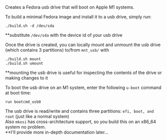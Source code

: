 Creates a Fedora usb drive that will boot on Apple M1 systems.

To build a minimal Fedora image and install it to a usb drive, simply run:
```
./build.sh -d /dev/sda
```

**substitute ```/dev/sda``` with the device id of your usb drive

Once the drive is created, you can locally mount and unmount the usb drive (which contains 3 partitions) to/from ```mnt_usb/``` with 
```
./build.sh mount
./build.sh umount
```
\*\*mounting the usb drive is useful for inspecting the contents of the drive or making changes to it   

To boot the usb drive on an M1 system, enter the following ```u-boot``` command at boot time:
```
run bootcmd_usb0
```

The usb drive is read/write and contains three partitions: ```efi, boot, and root``` (just like a normal system)  
Also ```mkosi``` has cross-architecture support, so you build this on an x86_64 system no problem.  
\*\*I'll provide more in-depth documentation later...

